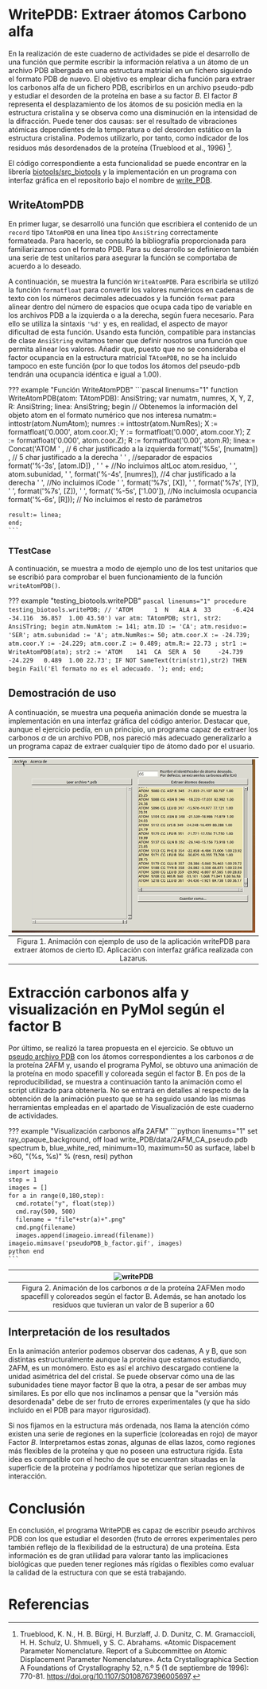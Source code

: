 # WritePDB: Extraer átomos Carbono alfa

En la realización de este cuaderno de actividades se pide el desarrollo de una función que permite escribir la información relativa a un átomo de un archivo PDB albergada en una estructura matricial en un fichero siguiendo el formato PDB de nuevo. El objetivo es emplear dicha función para extraer los carbonos alfa de un fichero PDB, escribirlos en un archivo pseudo-pdb y estudiar el desorden de la proteína en base a su factor $B$. El factor $B$ representa el desplazamiento de los átomos de su posición media en la estructura cristalina y se observa como una disminución en la intensidad de la difracción. Puede tener dos causas: ser el resultado de vibraciones atómicas dependientes de la temperatura o del desorden estático en la estructura cristalina. Podemos utilizarlo, por tanto, como indicador de los residuos más desordenados de la proteína (Trueblood et al., 1996) [^1].

 El código correspondiente a esta funcionalidad se puede encontrar en la librería [biotools/src_biotools](https://github.com/currocam/biotools_hQC/blob/master/biotools/src_biotools.pas) y la implementación en un programa con interfaz gráfica en el repositorio bajo el nombre de [write_PDB](https://github.com/currocam/biotools_hQC/tree/master/write_PDB).

## WriteAtomPDB

En primer lugar, se desarrolló una función que escribiera el contenido de un `record` tipo `TAtomPDB` en una línea tipo `AnsiString` correctamente formateada. Para hacerlo, se consultó la bibliografía proporcionada para familiarizarnos con el formato PDB. Para su desarrollo se definieron también una serie de test unitarios para asegurar la función se comportaba de acuerdo a lo deseado.

A continuación, se muestra la función `WriteAtomPDB`. Para escribirla se utilizó la función `formatfloat` para convertir los valores numéricos en cadenas de texto con los números decimales adecuados y la función `format` para alinear dentro del número de espacios que ocupa cada tipo de variable en los archivos PDB a la izquierda o a la derecha, según fuera necesario. Para ello se utiliza la sintaxis `'%d'` y es, en realidad, el aspecto de mayor dificultad de esta función. Usando esta función, compatible para instancias de clase `AnsiString` evitamos tener que definir nosotros una función que permita alinear los valores. Añadir que, puesto que no se consideraba el factor ocupancia en la estructura matricial `TAtomPDB`, no se ha incluido tampoco en este función (por lo que todos los átomos del pseudo-pdb tendrán una ocupancia idéntica e igual a 1.00).  

??? example "Función WriteAtomPDB"
	```pascal linenums="1"
	function WriteAtomPDB(atom: TAtomPDB): AnsiString;
	var
	  numatm, numres, X, Y, Z, R: AnsiString;
	  linea: AnsiString;
	begin
	    // Obtenemos la información del objeto atom en el formato numérico que nos interesa
	    numatm:= inttostr(atom.NumAtom);
	    numres := inttostr(atom.NumRes);
	    X  := formatfloat('0.000', atom.coor.X);
	    Y  := formatfloat('0.000', atom.coor.Y);
	    Z  := formatfloat('0.000', atom.coor.Z);
	    R  := formatfloat('0.00', atom.R);
	    linea:= Concat('ATOM  ' , // 6 char justificado a la izquierda
            format('%5s', [numatm]) ,  // 5 char justificado a la derecha
            '  ' , //separador de espacios
            format('%-3s', [atom.ID]) ,
            ' ' + //No incluimos altLoc
            atom.residuo,
            ' ',
            atom.subunidad,
            '  ',
            format('%-4s', [numres]), //4 char justificado a la derecha
            '  ', //No incluimos iCode
            ' ',
            format('%7s', [X]),
            ' ',
            format('%7s', [Y]),
            ' ',
            format('%7s', [Z]),
            '  ',
            format('%-5s', ['1.00']), //No incluimosla ocupancia
            format('%-6s', [R]));
            // No incluimos el resto de parámetros

	result:= linea;
	end;          
	```

### TTestCase

A continuación, se muestra a modo de ejemplo uno de los test unitarios que se escribió para comprobar el buen funcionamiento de la función `writeAtomPDB()`.

??? example "testing_biotools.writePDB"
	```pascal linenums="1"
	procedure testing_biotools.writePDB;
	// 'ATOM      1  N   ALA A  33      -6.424 -34.116  36.857  1.00 43.50')
	var
	atm: TAtomPDB;
	str1, str2: AnsiSTring;
	begin
	  atm.NumAtom := 141;
	  atm.ID := 'CA';
	  atm.residuo:= 'SER';
	  atm.subunidad := 'A';
	  atm.NumRes:= 50;
	  atm.coor.X := -24.739;
	  atm.coor.Y := -24.229;
	  atm.coor.Z := 0.489;
	  atm.R:= 22.73 ;
	  str1 :=  WriteAtomPDB(atm);
	  str2 := 'ATOM    141  CA  SER A  50     -24.739 -24.229   0.489  1.00 22.73';
	  IF NOT SameText(trim(str1),str2) THEN
	     begin
	       Fail('El formato no es el adecuado. ');
	     end;
	end;        
	```
## Demostración de uso

A continuación, se muestra una pequeña animación donde se muestra la implementación en una interfaz gráfica del código anterior. Destacar que, aunque el ejercicio pedía, en un principio, un programa capaz de extraer los carbonos $\alpha$ de un archivo PDB, nos pareció más adecuado generalizarlo a un programa capaz de extraer cualquier tipo de átomo dado por el usuario.

|![writePDB](images/write_PDB.gif)|
|:--:|
|Figura 1. Animación con ejemplo de uso de la aplicación writePDB para extraer átomos de cierto ID. Aplicación con interfaz gráfica realizada con Lazarus.|

# Extracción carbonos alfa y visualización en PyMol según el factor B

Por último, se realizó la tarea propuesta en el ejercicio. Se obtuvo un [pseudo archivo PDB](https://github.com/currocam/biotools_hQC/tree/master/write_PDB/data) con los átomos correspondientes a los carbonos $\alpha$ de la proteína 2AFM y, usando el programa PyMol, se obtuvo una animación de la proteína en modo spacefill y coloreada según el factor B. En pos de la reproducibilidad, se muestra a continuación tanto la animación como el script utilizado para obtenerla. No se entrará en detalles al respecto de la obtención de la animación puesto que se ha seguido usando las mismas herramientas empleadas en el apartado de Visualización de este cuaderno de actividades.

??? example "Visualización carbonos alfa 2AFM"
	```python linenums="1"
	set ray_opaque_background, off
	load write_PDB/data/2AFM_CA_pseudo.pdb
	spectrum b, blue_white_red, minimum=10, maximum=50
	as surface,
	label b >60, "(%s, %s)" % (resn, resi)
	python

	import imageio
	step = 1
	images = []
	for a in range(0,180,step):
	  cmd.rotate("y", float(step))
	  cmd.ray(500, 500)
	  filename = "file"+str(a)+".png"
	  cmd.png(filename)
	  images.append(imageio.imread(filename))
	imageio.mimsave('pseudoPDB_b_factor.gif', images)
	python end
	```

|![writePDB](images/pseudoPDB_b_factor.gif)|
|:--:|
|Figura 2. Animación de los carbonos $\alpha$ de la proteína 2AFMen modo spacefill y coloreados según el factor B. Además, se han anotado los residuos que tuvieran un valor de B superior a 60|

## Interpretación de los resultados

En la animación anterior podemos observar dos cadenas, A y B, que son distintas estructuralmente aunque la proteína que estamos estudiando, 2AFM, es un monómero. Esto es así el archivo descargado contiene la unidad asimétrica del del cristal. Se puede observar cómo una de las subunidades tiene mayor factor B que la otra, a pesar de ser ambas muy similares. Es por ello que nos inclinamos a pensar que la "versión más desordenada" debe de ser fruto de errores experimentales (y que ha sido incluido en el PDB para mayor rigurosidad).

Si nos fijamos en la estructura más ordenada, nos llama la atención cómo existen una serie de regiones en la superficie (coloreadas en rojo) de mayor Factor $B$. Interpretamos estas zonas, algunas de ellas lazos, como regiones más flexibles de la proteína y que no poseen una estructura rígida. Esta idea es compatible con el hecho de que se encuentran situadas en la superficie de la proteína y podríamos hipotetizar que serían regiones de interacción.

# Conclusión

En conclusión, el programa WritePDB es capaz de escribir pseudo archivos PDB con los que estudiar el desorden (fruto de errores experimentales pero también reflejo de la flexibilidad de la estructura) de una proteína. Esta información es de gran utilidad para valorar tanto las implicaciones biológicas que pueden tener regiones más rígidas o flexibles como evaluar la calidad de la estructura con que se está trabajando. 


# Referencias
[^1]: Trueblood, K. N., H. B. Bürgi, H. Burzlaff, J. D. Dunitz, C. M. Gramaccioli, H. H. Schulz, U. Shmueli, y S. C. Abrahams. «Atomic Dispacement Parameter Nomenclature. Report of a Subcommittee on Atomic Displacement Parameter Nomenclature». Acta Crystallographica Section A Foundations of Crystallography 52, n.º 5 (1 de septiembre de 1996): 770-81. https://doi.org/10.1107/S0108767396005697.
